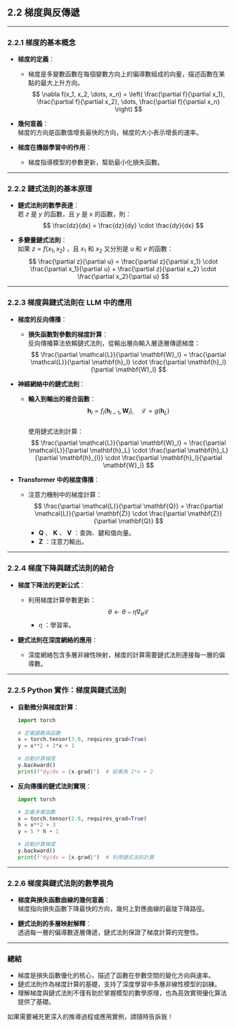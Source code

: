 ## **2.2 梯度與反傳遞**

---

### **2.2.1 梯度的基本概念**
- **梯度的定義**：  
  - 梯度是多變數函數在每個變數方向上的偏導數組成的向量，描述函數在某點的最大上升方向。  
    $$
    \nabla f(x_1, x_2, \dots, x_n) = \left( \frac{\partial f}{\partial x_1}, \frac{\partial f}{\partial x_2}, \dots, \frac{\partial f}{\partial x_n} \right)
    $$  

- **幾何意義**：  
  梯度的方向是函數值增長最快的方向，梯度的大小表示增長的速率。  

- **梯度在機器學習中的作用**：  
  - 梯度指導模型的參數更新，幫助最小化損失函數。  

---

### **2.2.2 鏈式法則的基本原理**
- **鏈式法則的數學表達**：  
  若  $z$  是  $y$  的函數，且  $y$  是  $x$  的函數，則：
  $$
  \frac{dz}{dx} = \frac{dz}{dy} \cdot \frac{dy}{dx}
  $$

- **多變量鏈式法則**：  
  如果  $z = f(x_1, x_2)$ ，且  $x_1$  和  $x_2$  又分別是  $u$  和  $v$  的函數：
  $$
  \frac{\partial z}{\partial u} = \frac{\partial z}{\partial x_1} \cdot \frac{\partial x_1}{\partial u} + \frac{\partial z}{\partial x_2} \cdot \frac{\partial x_2}{\partial u}
  $$  

---

### **2.2.3 梯度與鏈式法則在 LLM 中的應用**
- **梯度的反向傳播**：  
  - **損失函數對參數的梯度計算**：  
    反向傳播算法依賴鏈式法則，從輸出層向輸入層逐層傳遞梯度：  
    $$
    \frac{\partial \mathcal{L}}{\partial \mathbf{W}_l} = \frac{\partial \mathcal{L}}{\partial \mathbf{h}_l} \cdot \frac{\partial \mathbf{h}_l}{\partial \mathbf{W}_l}
    $$  

- **神經網絡中的鏈式法則**：  
  - **輸入到輸出的複合函數**：  
    $$
    \mathbf{h}_l = f_l(\mathbf{h}_{l-1}, \mathbf{W}_l), \quad \mathcal{L} = g(\mathbf{h}_L)
    $$  
    使用鏈式法則計算：
    $$
    \frac{\partial \mathcal{L}}{\partial \mathbf{W}_l} = \frac{\partial \mathcal{L}}{\partial \mathbf{h}_L} \cdot \frac{\partial \mathbf{h}_L}{\partial \mathbf{h}_{l}} \cdot \frac{\partial \mathbf{h}_l}{\partial \mathbf{W}_l}
    $$

- **Transformer 中的梯度傳播**：  
  - 注意力機制中的梯度計算：  
    $$
    \frac{\partial \mathcal{L}}{\partial \mathbf{Q}} = \frac{\partial \mathcal{L}}{\partial \mathbf{Z}} \cdot \frac{\partial \mathbf{Z}}{\partial \mathbf{Q}}
    $$  
    -  $\mathbf{Q}$ 、 $\mathbf{K}$ 、 $\mathbf{V}$ ：查詢、鍵和值向量。  
    -  $\mathbf{Z}$ ：注意力輸出。

---

### **2.2.4 梯度下降與鏈式法則的結合**
- **梯度下降法的更新公式**：  
  - 利用梯度計算參數更新：  
    $$
    \theta \leftarrow \theta - \eta \nabla_\theta \mathcal{L}
    $$  
    -  $\eta$ ：學習率。  

- **鏈式法則在深度網絡的應用**：  
  - 深度網絡包含多層非線性映射，梯度的計算需要鏈式法則連接每一層的偏導數。  

---

### **2.2.5 Python 實作：梯度與鏈式法則**
- **自動微分與梯度計算**：  
  ```python
  import torch

  # 定義變數與函數
  x = torch.tensor(3.0, requires_grad=True)
  y = x**2 + 2*x + 1

  # 自動計算梯度
  y.backward()
  print(f"dy/dx = {x.grad}")  # 結果為 2*x + 2
  ```

- **反向傳播的鏈式法則實現**：  
  ```python
  import torch

  # 定義多層函數
  x = torch.tensor(2.0, requires_grad=True)
  h = x**2 + 3
  y = 5 * h + 1

  # 自動計算梯度
  y.backward()
  print(f"dy/dx = {x.grad}")  # 利用鏈式法則計算
  ```

---

### **2.2.6 梯度與鏈式法則的數學視角**
- **梯度與損失函數曲線的幾何意義**：  
  梯度指向損失函數下降最快的方向，幾何上對應曲線的最陡下降路徑。

- **鏈式法則的多層映射解釋**：  
  透過每一層的偏導數逐層傳遞，鏈式法則保證了梯度計算的完整性。

---

### **總結**
- 梯度是損失函數優化的核心，描述了函數在參數空間的變化方向與速率。  
- 鏈式法則作為梯度計算的基礎，支持了深度學習中多層非線性模型的訓練。  
- 理解梯度與鏈式法則不僅有助於掌握模型的數學原理，也為高效實現優化算法提供了基礎。

如果需要補充更深入的推導過程或應用實例，請隨時告訴我！
